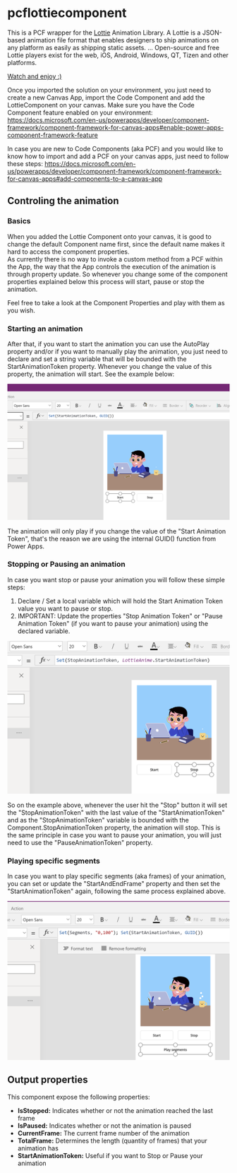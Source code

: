 # pcflottiecomponent
This is a PCF wrapper for the [Lottie](http://lottiefiles.com) Animation Library. A Lottie is a JSON-based animation file format that enables designers to ship animations on any platform as easily as shipping static assets. ... Open-source and free Lottie players exist for the web, iOS, Android, Windows, QT, Tizen and other platforms.<br/>

[Watch and enjoy :)](https://youtu.be/RC1P0RsiqSE)

Once you imported the solution on your environment, you just need to create a new Canvas App, import the Code Component and add the LottieComponent on your canvas.
Make sure you have the Code Component feature enabled on your environment:
https://docs.microsoft.com/en-us/powerapps/developer/component-framework/component-framework-for-canvas-apps#enable-power-apps-component-framework-feature

In case you are new to Code Components (aka PCF) and you would like to know how to import and add a PCF on your canvas apps, just need to follow these steps:
https://docs.microsoft.com/en-us/powerapps/developer/component-framework/component-framework-for-canvas-apps#add-components-to-a-canvas-app

## Controling the animation
### Basics
When you added the Lottie Component onto your canvas, it is good to change the default Component name first, since the default name makes it hard to access the component properties. <br/>
As currently there is no way to invoke a custom method from a PCF within the App, the way that the App controls the execution of the animation is through property update. 
So whenever you change some of the component properties explained below this process will start, pause or stop the animation. <br/>

Feel free to take a look at the Component Properties and play with them as you wish.

### Starting an animation
After that, if you want to start the animation you can use the AutoPlay property and/or if you want to manually play the animation, you just need to declare and set a string variable that will be bounded with the StartAnimationToken property. Whenever you change the value of this property, the animation will start. See the example below:

<img src="/docs/assets/setAnimationToken.png" alt="Start Animation Token" width="600"/>

The animation will only play if you change the value of the "Start Animation Token", that's the reason we are using the internal GUID() function from Power Apps.

### Stopping or Pausing an animation
In case you want stop or pause your animation you will follow these simple steps: 
1. Declare / Set a local variable which will hold the Start Animation Token value you want to pause or stop.
2. IMPORTANT: Update the properties "Stop Animation Token" or "Pause Animation Token" (if you want to pause your animation) using the declared variable.

<img src="/docs/assets/stopAnimationToken.png" alt="Start Animation Token" width="600"/>

So on the example above, whenever the user hit the "Stop" button it will set the "StopAnimationToken" with the last value of the "StartAnimationToken" and as the "StopAnimationToken" variable is bounded with the Component.StopAnimationToken property, the animation will stop. This is the same principle in case you want to pause your animation, you will just need to use the "PauseAnimationToken" property.

### Playing specific segments
In case you want to play specific segments (aka frames) of your animation, you can set or update the "StartAndEndFrame" property and then set the "StartAnimationToken" again, following the same process explained above.

<img src="/docs/assets/playSegments.png" alt="Start Animation Token" width="600"/>

## Output properties
This component expose the following properties:

* **IsStopped:** Indicates whether or not the animation reached the last frame
* **IsPaused:** Indicates whether or not the animation is paused
* **CurrentFrame:** The current frame number of the animation
* **TotalFrame:** Determines the length (quantity of frames) that your animation has
* **StartAnimationToken:** Useful if you want to Stop or Pause your animation
